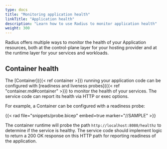 ```yaml
---
type: docs
title: "Monitoring application health"
linkTitle: "Application health"
description: "Learn how to use Radius to monitor application health"
weight: 300
---
```



Radius offers multiple ways to monitor the health of your Application resources, both at the control-plane layer for your hosting provider and at the runtime layer for your services and workloads.

## Container health

The [Container]({{< ref container >}}) running your application code can be configured with [readiness and liveness probes]({{< ref "container.md#container" >}}) to monitor the health of your services. The service code can report its health via HTTP or exec options.

For example, a Container can be configured with a readiness probe:

{{< rad file="snippets/probe.bicep" embed=true marker="//SAMPLE" >}}

The container runtime will probe the path `http://localhost:8080/healthz` to determine if the service is healthy. The service code should implement logic to return a 200 OK response on this HTTP path for reporting readiness of the application.
